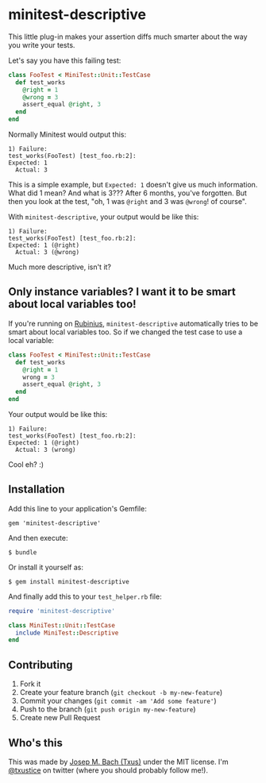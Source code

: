 # minitest-descriptive

This little plug-in makes your assertion diffs much smarter about the way you
write your tests.

Let's say you have this failing test:

```ruby
class FooTest < MiniTest::Unit::TestCase
  def test_works
    @right = 1
    @wrong = 3
    assert_equal @right, 3
  end
end
```

Normally Minitest would output this:

```
1) Failure:
test_works(FooTest) [test_foo.rb:2]:
Expected: 1
  Actual: 3
```

This is a simple example, but `Expected: 1` doesn't give us much information.
What did 1 mean? And what is 3??? After 6 months, you've forgotten. But then you
look at the test, "oh, 1 was `@right` and 3 was `@wrong`! of course".

With `minitest-descriptive`, your output would be like this:

```
1) Failure:
test_works(FooTest) [test_foo.rb:2]:
Expected: 1 (@right)
  Actual: 3 (@wrong)
```

Much more descriptive, isn't it?

## Only instance variables? I want it to be smart about local variables too!

If you're running on [Rubinius][rubinius], `minitest-descriptive` automatically
tries to be smart about local variables too. So if we changed the test case to
use a local variable:

```ruby
class FooTest < MiniTest::Unit::TestCase
  def test_works
    @right = 1
    wrong = 3
    assert_equal @right, 3
  end
end
```

Your output would be like this:

```
1) Failure:
test_works(FooTest) [test_foo.rb:2]:
Expected: 1 (@right)
  Actual: 3 (wrong)
```

Cool eh? :)

## Installation

Add this line to your application's Gemfile:

    gem 'minitest-descriptive'

And then execute:

    $ bundle

Or install it yourself as:

    $ gem install minitest-descriptive

And finally add this to your `test_helper.rb` file:

```ruby
require 'minitest-descriptive'

class MiniTest::Unit::TestCase
  include MiniTest::Descriptive
end
```

## Contributing

1. Fork it
2. Create your feature branch (`git checkout -b my-new-feature`)
3. Commit your changes (`git commit -am 'Add some feature'`)
4. Push to the branch (`git push origin my-new-feature`)
5. Create new Pull Request

[rubinius]: http://rubini.us

## Who's this

This was made by [Josep M. Bach (Txus)](http://txustice.me) under the MIT
license. I'm [@txustice](http://twitter.com/txustice) on twitter (where you
should probably follow me!).
